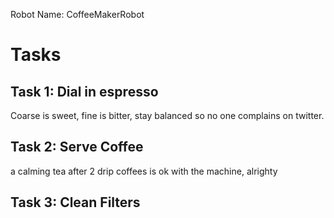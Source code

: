 Robot Name: CoffeeMakerRobot

# Tasks


## Task 1: Dial in espresso
Coarse is sweet, fine is bitter,
stay balanced so no one complains on twitter.

## Task 2: Serve Coffee
a calming tea after 2 drip coffees 
is ok with the machine, alrighty
## Task 3: Clean Filters



